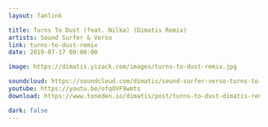 ```yaml
---
layout: fanlink

title: Turns To Dust (feat. Nilka) (Dimatis Remix)
artists: Sound Surfer & Verso
link: turns-to-dust-remix
date: 2019-07-17 00:00:00

image: https://dimatis.yizack.com/images/turns-to-dust-remix.jpg

soundcloud: https://soundcloud.com/dimatis/sound-surfer-verso-turns-to-dust-feat-nilka-dimatis-remix
youtube: https://youtu.be/ofqOVF9wmts
download: https://www.toneden.io/dimatis/post/turns-to-dust-dimatis-remix

dark: false
---
```

